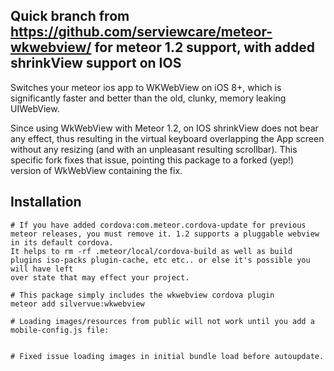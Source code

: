## Quick branch from https://github.com/serviewcare/meteor-wkwebview/ for meteor 1.2 support, with added shrinkView support on IOS

Switches your meteor ios app to WKWeb​View on iOS 8+, which is significantly faster and better than the old, clunky, memory leaking UIWebView.

Since using WkWebView with Meteor 1.2, on IOS shrinkView does not bear any effect, thus resulting in the virtual keyboard overlapping the App screen without any resizing (and with an unpleasant resulting scrollbar).
This specific fork fixes that issue, pointing this package to a forked (yep!) version of WkWebView containing the fix.

## Installation

```
# If you have added cordova:com.meteor.cordova-update for previous meteor releases, you must remove it. 1.2 supports a pluggable webview in its default cordova.
It helps to rm -rf .meteor/local/cordova-build as well as build plugins iso-packs plugin-cache, etc etc.. or else it's possible you will have left
over state that may effect your project.

# This package simply includes the wkwebview cordova plugin
meteor add silvervue:wkwebview

# Loading images/resources from public will not work until you add a mobile-config.js file:


# Fixed issue loading images in initial bundle load before autoupdate.

```
